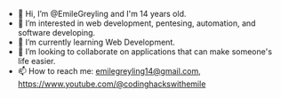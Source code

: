 - 👋 Hi, I’m @EmileGreyling and I'm 14 years old.
- 👀 I’m interested in web development, pentesing, automation, and software developing.
- 🌱 I’m currently learning Web Development.
- 💞️ I’m looking to collaborate on applications that can make someone's life easier.
- 📫 How to reach me: emilegreyling14@gmail.com, https://www.youtube.com/@codinghackswithemile

<!---
EmileGreyling/EmileGreyling is a ✨ special ✨ repository because its `README.md` (this file) appears on your GitHub profile.
You can click the Preview link to take a look at your changes.
--->
